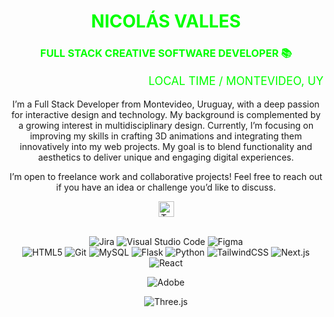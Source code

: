 <h1 align="center" style="color: #00ff00;">NICOLÁS VALLES</h1>
<h3 align="center" style="color: #00ff00;">FULL STACK CREATIVE SOFTWARE DEVELOPER 📚</h3>

<p align="right" style="color: #00ff00; font-size: 18px;">
    LOCAL TIME / MONTEVIDEO, UY
</p>

<p align="center">
    I’m a Full Stack Developer from Montevideo, Uruguay, with a deep passion for interactive design and technology. My background is complemented by a growing interest in multidisciplinary design. Currently, I’m focusing on improving my skills in crafting 3D animations and integrating them innovatively into my web projects. My goal is to blend functionality and aesthetics to deliver unique and engaging digital experiences.
</p>

<p align="center">
    I’m open to freelance work and collaborative projects! Feel free to reach out if you have an idea or challenge you’d like to discuss.
</p>

<!-- Skills -->
<div align="center">
<img height="25" src="https://github.com/vandriodd/vandriodd/assets/110431271/7f900266-783b-4335-bc2b-7536bab93f92" alt="Tech and tools stack" />
<br />
<br />

![Jira](https://img.shields.io/badge/Jira-%230A83D8.svg?style=for-the-badge&logo=Jira&logoColor=white)
![Visual Studio Code](https://img.shields.io/badge/Visual%20Studio%20Code-0078d7.svg?style=for-the-badge&logo=visual-studio-code&logoColor=white)
![Figma](https://img.shields.io/badge/figma-%23F24E1E.svg?style=for-the-badge&logo=figma&logoColor=white)
<br />
![HTML5](https://img.shields.io/badge/html5-%23E34F26.svg?style=for-the-badge&logo=html5&logoColor=white)
![Git](https://img.shields.io/badge/git-%23F05033.svg?style=for-the-badge&logo=git&logoColor=white)
![MySQL](https://img.shields.io/badge/mysql-%2300f.svg?style=for-the-badge&logo=mysql&logoColor=white)
![Flask](https://img.shields.io/badge/flask-%23000.svg?style=for-the-badge&logo=flask&logoColor=white)
![Python](https://img.shields.io/badge/python-3670A0?style=for-the-badge&logo=python&logoColor=white)
![TailwindCSS](https://img.shields.io/badge/tailwindcss-%2338B2AC.svg?style=for-the-badge&logo=tailwind-css&logoColor=white)
![Next.js](https://img.shields.io/badge/Next.js-%23000000.svg?style=for-the-badge&logo=Next.js&logoColor=white)
![React](https://img.shields.io/badge/React-%2361DAFB.svg?style=for-the-badge&logo=react&logoColor=white)

<!-- Adobe Logo -->
![Adobe](https://img.shields.io/badge/Adobe-%23FF0000.svg?style=for-the-badge&logo=adobe&logoColor=white)

<!-- Three.js Logo -->
![Three.js](https://img.shields.io/badge/Three.js-%000000.svg?style=for-the-badge)

</div>
<br />
